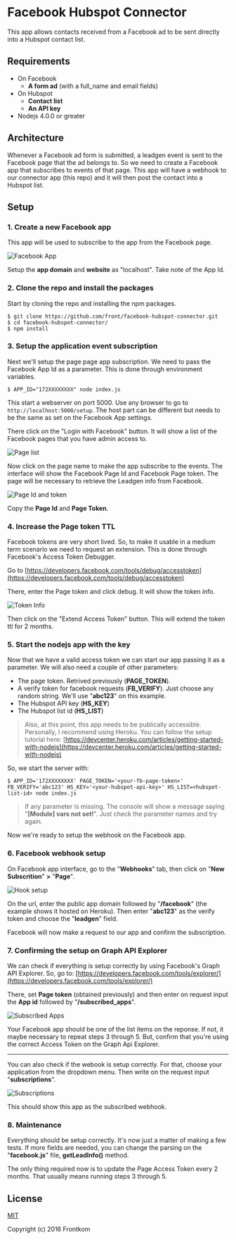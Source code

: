 # Facebook Hubspot Connector
This app allows contacts received from a Facebook ad to be sent directly into a Hubspot contact list.


## Requirements
* On Facebook 
	* **A form ad** (with a full_name and email fields)
* On Hubspot
	* **Contact list**
	* **An API key**
* Nodejs 4.0.0 or greater


## Architecture

Whenever a Facebook ad form is submitted, a leadgen event is sent to the Facebook page that the ad belongs to. So we need to create a Facebook app that subscribes to events of that page. This app will have a webhook to our connector app (this repo) and it will then post the contact into a Hubspot list.


## Setup

### 1. Create a new Facebook app

This app will be used to subscribe to the app from the Facebook page.

![Facebook App](./docs/img-7.png?raw=true)

Setup the **app domain** and **website** as "localhost". Take note of the App Id.

### 2. Clone the repo and install the packages

Start by cloning the repo and installing the npm packages.

```
$ git clone https://github.com/front/facebook-hubspot-connector.git
$ cd facebook-hubspot-connector/
$ npm install

```

### 3. Setup the application event subscription

Next we'll setup the page page app subscription. We need to pass the Facebook App Id as a parameter. This is done through environment variables. 

```
$ APP_ID="172XXXXXXXX" node index.js

```

This start a webserver on port 5000. Use any browser to go to `http://localhost:5000/setup`. The host part can be different but needs to be the same as set on the Facebook App settings.

There click on the "Login with Facebook" button. It will show a list of the Facebook pages that you have admin access to.

![Page list](./docs/img-6.png?raw=true)

Now click on the page name to make the app subscribe to the events. The interface will show the Facebook Page Id and Facebook Page token. The page will be necessary to retrieve the Leadgen info from Facebook.

![Page Id and token](./docs/img-5.png?raw=true)

Copy the **Page Id** and **Page Token**.

### 4. Increase the Page token TTL

Facebook tokens are very short lived. So, to make it usable in a medium term scenario we need to request an extension. This is done through Facebook's Access Token Debugger. 

Go to [https://developers.facebook.com/tools/debug/accesstoken](https://developers.facebook.com/tools/debug/accesstoken)

There, enter the Page token and click debug. It will show the token info. 

![Token Info](./docs/img-4.png?raw=true)

Then click on the "Extend Access Token" button. This will extend the token ttl for 2 months.


### 5. Start the nodejs app with the key 

Now that we have a valid access token we can start our app passing it as a parameter. We will also need a couple of other parameters: 

* The page token. Retrived previously (**PAGE_TOKEN**).
* A verify token for facebook requests (**FB_VERIFY**). Just choose any random string. We'll use "**abc123**" on this example.
* The Hubspot API key (**HS_KEY**)
* The Hubspot list id (**HS_LIST**)

> Also, at this point, this app needs to be publically accessible. Personally, I recommend using Heroku. You can follow the setup tutorial here: [https://devcenter.heroku.com/articles/getting-started-with-nodejs](https://devcenter.heroku.com/articles/getting-started-with-nodejs)

So, we start the server with: 

```
$ APP_ID='172XXXXXXXX' PAGE_TOKEN='<your-fb-page-token>' FB_VERIFY='abc123' HS_KEY='<your-hubspot-api-key>' HS_LIST=<hubspot-list-id> node index.js
```

> If any parameter is missing. The console will show a message saying "**[Module] vars not set!**". Just check the parameter names and try again.


Now we're ready to setup the webhook on the Facebook app.

### 6. Facebook webhook setup

On Facebook app interface, go to the "**Webhooks**" tab, then click on "**New Subscrition**" **>** "**Page**".

![Hook setup](./docs/img-3.png?raw=true)

On the url, enter the public app domain followed by "**/facebook**" (the example shows it hosted on Heroku). Then enter "**abc123**" as the verify token and choose the "**leadgen**" field. 

Facebook will now make a request to our app and confirm the subscription.


### 7. Confirming the setup on Graph API Explorer 


We can check if everything is setup correctly by using Facebook's Graph API Explorer. So, go to: [https://developers.facebook.com/tools/explorer/](https://developers.facebook.com/tools/explorer/)

There, set **Page token** (obtained previously) and then enter on request input the **App id** followed by "**/subscribed_apps**".

![Subscribed Apps](./docs/img-2.png?raw=true)

Your Facebook app should be one of the list items on the reponse. If not, it maybe necessary to repeat steps 3 through 5. But, confirm that you're using the correct Access Token on the Graph Api Explorer.

<hr>

You can also check if the webook is setup correctly. For that, choose your application from the dropdown menu. Then write on the request input "**subscriptions**".

![Subscriptions](./docs/img-1.png?raw=true)

This should show this app as the subscribed webhook.


### 8. Maintenance

Everything should be setup correctly. It's now just a matter of making a few tests. If more fields are needed, you can change the parsing on the "**facebook.js**" file, **getLeadInfo()** method.

The only thing required now is to update the Page Access Token every 2 months. That usually means running steps 3 through 5.



## License 

[MIT](https://en.wikipedia.org/wiki/MIT_License)

Copyright (c) 2016 Frontkom